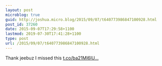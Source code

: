 ```yaml
---
layout: post
microblog: true
guid: http://joshua.micro.blog/2015/09/07/t640773986847100928.html
post_id: 37260
date: 2015-09-07T17:29:58+1100
lastmod: 2019-07-30T17:41:28+1100
type: post
url: /2015/09/07/t640773986847100928.html
---
```

Thank jeebuz I missed this [t.co/ba21Ml6lU...](https://t.co/ba21Ml6lUG)

